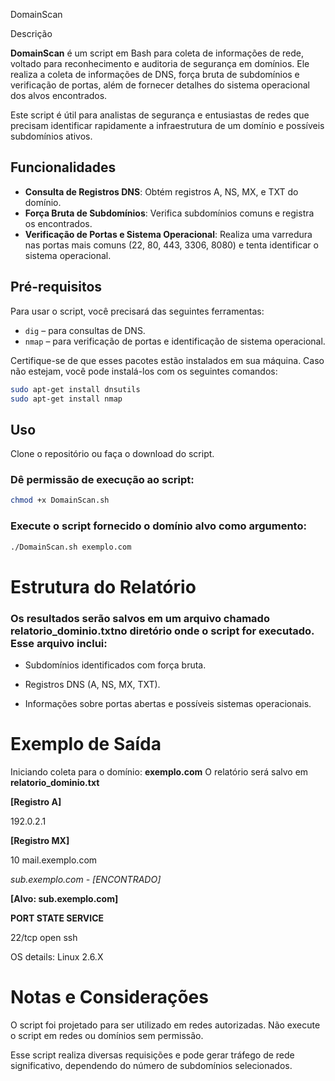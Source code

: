 DomainScan


Descrição

**DomainScan** é um script em Bash para coleta de informações de rede, voltado para reconhecimento e auditoria de segurança em domínios. Ele realiza a coleta de informações de DNS, força bruta de subdomínios e verificação de portas, além de fornecer detalhes do sistema operacional dos alvos encontrados.

Este script é útil para analistas de segurança e entusiastas de redes que precisam identificar rapidamente a infraestrutura de um domínio e possíveis subdomínios ativos.


## Funcionalidades

- **Consulta de Registros DNS**: Obtém registros A, NS, MX, e TXT do domínio.
- **Força Bruta de Subdomínios**: Verifica subdomínios comuns e registra os encontrados.
- **Verificação de Portas e Sistema Operacional**: Realiza uma varredura nas portas mais comuns (22, 80, 443, 3306, 8080) e tenta identificar o sistema operacional.

## Pré-requisitos

Para usar o script, você precisará das seguintes ferramentas:

- `dig` – para consultas de DNS.
- `nmap` – para verificação de portas e identificação de sistema operacional.


Certifique-se de que esses pacotes estão instalados em sua máquina. Caso não estejam, você pode instalá-los com os seguintes comandos:

```bash
sudo apt-get install dnsutils
sudo apt-get install nmap
```

## Uso
Clone o repositório ou faça o download do script.


### Dê permissão de execução ao script:

```bash
chmod +x DomainScan.sh
```

### Execute o script fornecido o domínio alvo como argumento:

```bash
./DomainScan.sh exemplo.com
```

# Estrutura do Relatório

### Os resultados serão salvos em um arquivo chamado relatorio_dominio.txtno diretório onde o script for executado. Esse arquivo inclui:

- Subdomínios identificados com força bruta.

- Registros DNS (A, NS, MX, TXT).

- Informações sobre portas abertas e possíveis sistemas operacionais.


# Exemplo de Saída

Iniciando coleta para o domínio: **exemplo.com** O relatório será salvo em **relatorio_dominio.txt**


**[Registro A]**

192.0.2.1

**[Registro MX]**

10 mail.exemplo.com


*sub.exemplo.com - [ENCONTRADO]*


**[Alvo: sub.exemplo.com]**


**PORT   STATE SERVICE**

22/tcp open  ssh

OS details: Linux 2.6.X


# Notas e Considerações

O script foi projetado para ser utilizado em redes autorizadas. Não execute o script em redes ou domínios sem permissão.

Esse script realiza diversas requisições e pode gerar tráfego de rede significativo, dependendo do número de subdomínios selecionados.
